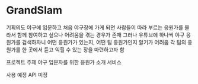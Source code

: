 # GrandSlam

기획의도
야구에 입문하고 처음 야구장에 가게 되면 사람들이 따라 부르는 응원가를 몰라서 함께 참여하고 싶으나 어려움을 겪는 경우가 존재
그러나 유튜브에 하나씩 야구 응원가를 검색하자니 어떤 응원가가 있는지, 어떤 팀 응원가인지 알기가 어려움
각 팀의 응원가를 한 곳에서 듣고 익힐 수 있는 장을 마련하고자 함

프로젝트 주제
야구 입문자를 위한 응원가 소개 서비스

사용 예정 API
미정
